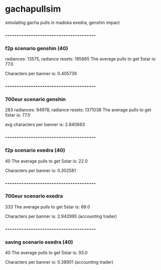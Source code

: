 # gachapullsim
simulating gacha pulls in madoka exedra, genshin impact

### ---------------------------------------
### f2p scenario genshin (40)
radiances: 13575, radiance resets: 195885
The average pulls to get 5star is: 77.0

Characters per banner is: 0.405739
### ---------------------------------------
### 700eur scenario genshin
283
radiances: 94978, radiance resets: 1371038
The average pulls to get 5star is: 77.0

avg characters per banner is: 2.840663
### ---------------------------------------
### f2p scenario exedra (40)
40
The average pulls to get 5star is: 22.0

Characters per banner is: 0.302581 
### ---------------------------------------
### 700eur scenario exedra
333
The average pulls to get 5star is: 69.0

Characters per banner is: 2.942995 (accounting trader)
### ---------------------------------------
### saving scenario exedra (40) 
40
The average pulls to get 5star is: 93.0

Characters per banner is: 0.38901 (accounting trader)
